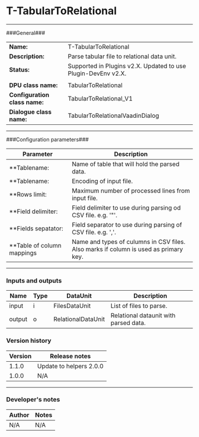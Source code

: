# T-TabularToRelational #
----------

###General###

|                              |                                             |
|------------------------------|---------------------------------------------|
|**Name:**                     |T-TabularToRelational                        |
|**Description:**              |Parse tabular file to relational data unit.  |
|**Status:**                   |Supported in Plugins v2.X. Updated to use Plugin-DevEnv v2.X.       |
|                              |                                             |
|**DPU class name:**           |TabularToRelational                          | 
|**Configuration class name:** |TabularToRelational_V1                       |
|**Dialogue class name:**      |TabularToRelationalVaadinDialog              |

***

###Configuration parameters###

|Parameter                                       |Description                                                                          |
|------------------------------------------------|-------------------------------------------------------------------------------------|
|**Tablename:                                    |Name of table that will hold the parsed data.                                        |
|**Tablename:                                    |Encoding of input file.                                                              |
|**Rows limit:                                   |Maximum number of processed lines from input file.                                   |
|**Field delimiter:                              |Field delimiter to use during parsing od CSV file. e.g. '"'.                         |
|**Fields sepatator:                             |Field separator to use during parsing of CSV file. e.g. ','.                         |
|**Table of column mappings                      |Name and types of culumns in CSV files. Also marks if column is used as primary key. |

***

### Inputs and outputs ###

|Name    |Type           |DataUnit          |Description                          |
|--------|---------------|------------------|-------------------------------------|
|input   |i              |FilesDataUnit     |List of files to parse.              |
|output  |o              |RelationalDataUnit|Relational dataunit with parsed data.|   

### Version history ###

|Version |Release notes |
|--------|--------------|
|1.1.0   |Update to helpers 2.0.0 |
|1.0.0   |N/A           |                                

***

### Developer's notes ###

|Author |Notes |
|-------|------|
|N/A    |N/A   | 
